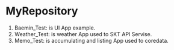 # MyRepository

1. Baemin_Test: is UI App example.
2. Weather_Test: is weather App used to SKT API Servise.
3. Memo_Test: is  accumulating and listing App used to coredata.
